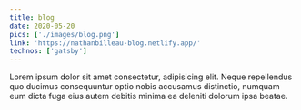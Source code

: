 ```yaml
---
title: blog
date: 2020-05-20
pics: ['./images/blog.png']
link: 'https://nathanbilleau-blog.netlify.app/'
technos: ['gatsby']
---
```


Lorem ipsum dolor sit amet consectetur, adipisicing elit. Neque repellendus quo ducimus consequuntur optio nobis accusamus distinctio, numquam eum dicta fuga eius autem debitis minima ea deleniti dolorum ipsa beatae.